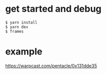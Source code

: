 # get started and debug

```
$ yarn install
$ yarn dev
$ frames
```

# example

https://warpcast.com/pentacle/0x131dde35
